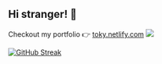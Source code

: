 
## Hi stranger! 👋
Checkout my portfolio 👉 [toky.netlify.com](toky.netlify.com)
![](https://komarev.com/ghpvc/?username=tokyRT&color=blueviolet&style=flat-square)  

[![GitHub Streak](http://github-readme-streak-stats.herokuapp.com?user=tokyRT&theme=algolia&hide_border=true&date_format=M%20j%5B%2C%20Y%5D&stroke=08EDFF1E&background=020625&ring=1321FE&fire=DD5007)](https://git.io/streak-stats)

